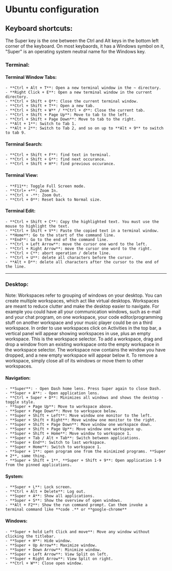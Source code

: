 # Ubuntu configuration

## Keyboard shortcuts:

The Super key is the one between the Ctrl and Alt keys in the bottom left corner of the keyboard. On most keybaords, it has a Windows symbol on it, "Super" is an operating system neutral name for the Windows key.

### Terminal:

#### Terminal Window Tabs:

    - **Ctrl + Alt + T**: Open a new terminal window in the ~ directory.
    - **Right Click + E**: Open a new terminal window in the current directory.
    - **Ctrl + Shift + Q**: Close the current terminal window.
    - **Ctrl + Shift + T**: Open a new tab.
    - **Ctrl + Shift + W** / **Ctrl + d**: Close the current tab.
    - **Ctrl + Shift + Page Up**: Move to tab to the left.
    - **Ctrl + Shift + Page Down**: Move to tab to the right.
    - **Alt + 1**: Switch to Tab 1.
    - **Alt + 2**: Switch to Tab 2, and so on up to **Alt + 9** to switch to tab 9.

#### Terminal Search:

    - **Ctrl + Shift + F**: find text in terminal.
    - **Ctrl + Shift + G**: find next occurance.
    - **Ctrl + Shift + H**: find previous occurance.

#### Terminal View:

    - **F11**: Toggle Full Screen mode.
    - **Ctrl+ +**: Zoom In.
    - **Ctrl + -**: Zoom Out.
    - **Ctrl + 0**: Reset back to Normal size.

#### Terminal Edit:

    - **Ctrl + Shift + C**: Copy the highlighted text. You must use the mouse to highlight the text.
    - **Ctrl + Shift + V**: Paste the copied text in a terminal window.
    - **Home**: Go to the start of the command line.
    - **End**: Go to the end of the command line.
    - **Ctrl + Left Arrow**: move the cursor one word to the left.
    - **Ctrl + Right Arrow**: move the cursor one word to the right.
    - **Ctrl + C**: abort operation / delete line.
    - **Ctrl + U**: delete all characters before the cursor.
    - **Alt + D**: delete all characters after the cursor to the end of the line.

---

### Desktop:

Note: Workspaces refer to grouping of windows on your desktop. You can create multiple workspaces, which act like virtual desktops. Workspaces are meant to reduce clutter and make the desktop easier to navigate. For example you could have all your communication windows, such as e-mail and your chat program, on one workspace, your code editor/programming stuff on another workspace and your music player could be on a third workspace. In order to use workspaces click on Activities in the top bar, a vertical panel will appear showing workspaces in use, plus an empty workspace. This is the workspace selector. To add a workspace, drag and drop a window from an existing workspace onto the empty workspace in the workspace selector. The workspace now contains the window you have dropped, and a new empty workspace will appear below it. To remove a workspace, simply close all of its windows or move them to other workspaces.

#### Navigation:

    - **Super**: - Open Dash home lens. Press Super again to close Dash.
    - **Super + A**: - Open application lens.
    - **Ctrl + Super + D**: Minimizes all windows and shows the desktop - toggle style.
    - **Super + Page Up**: Move to workspace above.
    - **Super + Page Down**: Move to workspace below.
    - **Super + Shift + Left**: Move window one monitor to the left.
    - **Super + Shift + Right**: Move window one monitor to the right.
    - **Super + Shift + Page Down**: Move window one workspace down.
    - **Super + Shift + Page Up**: Move window one workspace up.
    - **Super + Shift + Home**: Move window to workspace 1.
    - **Super + Tab / Alt + Tab**: Switch between applications.
    - **Super + End**: Switch to last workspace.
    - **Super + Home**: Switch to workspace 1.
    - **Super + 1**: open program one from the minimized programs. **Super + 2**, same thing.
    - **Super + Shift + 1**, **Super + Shift + 9**: Open application 1-9 from the pinned applications.

#### System:

    - **Super + L**: Lock screen.
    - **Ctrl + Alt + Delete**: Log out.
    - **Super + A**: Show all applications.
    - **Super + S**: Show the overview of open windows.
    - **Alt + F2**: Show the run command prompt. Can them invoke a terminal command like **code .** or **google-chrome**

#### Windows:

    - **Super + hold Left Click and move**: Move any window without clicking the titlebar.
    - **Super + H**: Hide window.
    - **Super + Up Arrow**: Maximize window.
    - **Super + Down Arrow**: Minimize window.
    - **Super + Left Arrow**: View Split on left.
    - **Super + Right Arrow**: View Split on right.
    - **Ctrl + W**: Close open window.
